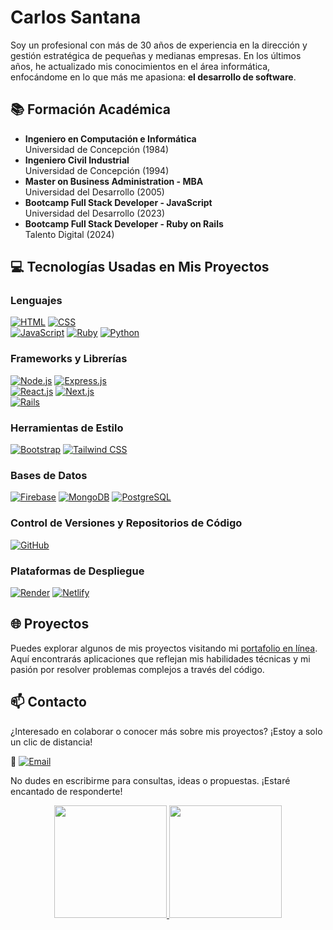 
# Carlos Santana

Soy un profesional con más de 30 años de experiencia en la dirección y gestión estratégica de pequeñas y medianas empresas. En los últimos años, he actualizado mis conocimientos en el área informática, enfocándome en lo que más me apasiona: **el desarrollo de software**. 

## 📚 Formación Académica

- **Ingeniero en Computación e Informática**  
  Universidad de Concepción (1984)  
- **Ingeniero Civil Industrial**  
  Universidad de Concepción (1994)  
- **Master on Business Administration - MBA**  
  Universidad del Desarrollo (2005)  
- **Bootcamp Full Stack Developer - JavaScript**  
  Universidad del Desarrollo (2023)  
- **Bootcamp Full Stack Developer - Ruby on Rails**  
  Talento Digital (2024)  

## 💻 Tecnologías Usadas en Mis Proyectos

### Lenguajes  
[![HTML](https://img.shields.io/badge/HTML-orange?style=for-the-badge&logo=html5&logoColor=white&labelColor=101010)](https://developer.mozilla.org/es/docs/Web/HTML)
[![CSS](https://img.shields.io/badge/CSS-blue?style=for-the-badge&logo=css3&logoColor=white&labelColor=101010)](https://developer.mozilla.org/es/docs/Web/CSS)  
[![JavaScript](https://img.shields.io/badge/JavaScript-yellow?style=for-the-badge&logo=javascript&logoColor=white&labelColor=101010)](https://developer.mozilla.org/es/docs/Web/JavaScript)
[![Ruby](https://img.shields.io/badge/Ruby-red?style=for-the-badge&logo=ruby&logoColor=white&labelColor=101010)](https://www.ruby-lang.org)
[![Python](https://img.shields.io/badge/Python-3776AB?style=for-the-badge&logo=python&logoColor=white&labelColor=101010)](https://www.python.org)  

### Frameworks y Librerías  
[![Node.js](https://img.shields.io/badge/Node.js-green?style=for-the-badge&logo=node.js&logoColor=white&labelColor=101010)](https://nodejs.org)
[![Express.js](https://img.shields.io/badge/Express.js-grey?style=for-the-badge&logo=express&logoColor=white&labelColor=101010)](https://expressjs.com)  
[![React.js](https://img.shields.io/badge/React.js-61DAFB?style=for-the-badge&logo=react&logoColor=white&labelColor=101010)](https://reactjs.org)
[![Next.js](https://img.shields.io/badge/Next.js-black?style=for-the-badge&logo=next.js&logoColor=white&labelColor=101010)](https://nextjs.org)  
[![Rails](https://img.shields.io/badge/Rails-CC0000?style=for-the-badge&logo=rubyonrails&logoColor=white&labelColor=101010)](https://rubyonrails.org)  

### Herramientas de Estilo  
[![Bootstrap](https://img.shields.io/badge/Bootstrap-7952B3?style=for-the-badge&logo=bootstrap&logoColor=white&labelColor=101010)](https://getbootstrap.com)
[![Tailwind CSS](https://img.shields.io/badge/Tailwind_CSS-38B2AC?style=for-the-badge&logo=tailwind-css&logoColor=white&labelColor=101010)](https://tailwindcss.com)

### Bases de Datos  
[![Firebase](https://img.shields.io/badge/Firebase-ffca28?style=for-the-badge&logo=firebase&logoColor=white&labelColor=101010)](https://firebase.google.com)
[![MongoDB](https://img.shields.io/badge/MongoDB-green?style=for-the-badge&logo=mongodb&logoColor=white&labelColor=101010)](https://www.mongodb.com)
[![PostgreSQL](https://img.shields.io/badge/PostgreSQL-blue?style=for-the-badge&logo=postgresql&logoColor=white&labelColor=101010)](https://www.postgresql.org)  

### Control de Versiones y Repositorios de Código  
[![GitHub](https://img.shields.io/badge/GitHub-181717?style=for-the-badge&logo=github&logoColor=white&labelColor=101010)](https://github.com)

### Plataformas de Despliegue  
[![Render](https://img.shields.io/badge/Render-0099FF?style=for-the-badge&logo=render&logoColor=white&labelColor=101010)](https://render.com)
[![Netlify](https://img.shields.io/badge/Netlify-00C7B7?style=for-the-badge&logo=netlify&logoColor=white&labelColor=101010)](https://www.netlify.com)

## 🌐 Proyectos

Puedes explorar algunos de mis proyectos visitando mi [portafolio en línea](https://csantana.vercel.app/). Aquí encontrarás aplicaciones que reflejan mis habilidades técnicas y mi pasión por resolver problemas complejos a través del código.

## 📫 Contacto

¿Interesado en colaborar o conocer más sobre mis proyectos? ¡Estoy a solo un clic de distancia!  

📧 [![Email](https://img.shields.io/badge/Email-D14836?style=for-the-badge&logo=gmail&logoColor=white&labelColor=101010)](mailto:carlos.santana.gacitua@gmail.com)    

No dudes en escribirme para consultas, ideas o propuestas. ¡Estaré encantado de responderte!

<p align="center">
<a href="https://github.com/crsantanag">
  <img height="180em" src="https://github-readme-stats-eight-theta.vercel.app/api?username=crsantanag&show_icons=true&theme=algolia&include_all_commits=true&count_private=true"/>
  <img height="180em" src="https://github-readme-stats-eight-theta.vercel.app/api/top-langs/?username=crsantanag&layout=compact&langs_count=8&theme=algolia"/>
</a>
</p>
